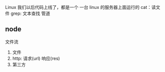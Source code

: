 Linux 
我们以后代码上线了，都是一个 一台 linux 的服务器上面运行的
cat：读文件
grep: 文本查找
管道 
## node
文件流

1. 文件
2. http: 请求(url) 响应(res)
3. 第三方
